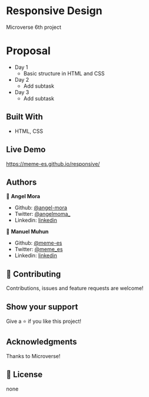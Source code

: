 # Responsive Design
Microverse 6th project

# Proposal

- Day 1
  - Basic structure in HTML and CSS 
- Day 2
  - Add subtask
- Day 3
  - Add subtask

## Built With

- HTML, CSS

## Live Demo

https://meme-es.github.io/responsive/

## Authors

👤 **Angel Mora**

- Github: [@angel-mora](https://github.com/angel-mora)
- Twitter: [@angelmoma_](https://twitter.com/angelmoma_)
- Linkedin: [linkedin](https://www.linkedin.com/in/angelmoma/)

👤 **Manuel Muhun**
- Github: [@meme-es](https://github.com/meme-es)
- Twitter: [@meme_es](https://twitter.com/meme_es)
- Linkedin: [linkedin](https://www.linkedin.com/in/manuel-elias-b289a638/)

## 🤝 Contributing

Contributions, issues and feature requests are welcome!

## Show your support

Give a ⭐️ if you like this project!

## Acknowledgments

Thanks to Microverse!

## 📝 License

none

